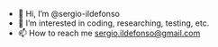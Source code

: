- 👋 Hi, I’m @sergio-ildefonso
- 👀 I’m interested in coding, researching, testing, etc.
- 📫 How to reach me sergio.ildefonso@gmail.com

<!---
sergio-ildefonso/sergio-ildefonso is a ✨ special ✨ repository because its `README.md` (this file) appears on your GitHub profile.
You can click the Preview link to take a look at your changes.
--->
